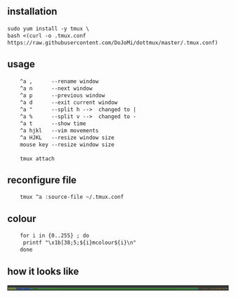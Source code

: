 
installation
-----
	
	sudo yum install -y tmux \
	bash <(curl -o .tmux.conf https://raw.githubusercontent.com/DoJoMi/dottmux/master/.tmux.conf)


usage
-----
        ^a ,      --rename window
        ^a n      --next window
        ^a p      --previous window
        ^a d      --exit current window
        ^a "      --split h -->  changed to |
        ^a %      --split v -->  changed to -
        ^a t      --show time
        ^a hjkl   --vim movements
        ^a HJKL   --resize window size
        mouse key --resize window size

        tmux attach 


reconfigure file
------
        tmux ^a :source-file ~/.tmux.conf


colour
------
        for i in {0..255} ; do
         printf "\x1b[38;5;${i}mcolour${i}\n"
        done

how it looks like
------
![image](https://raw.githubusercontent.com/DoJoMi/dottmux/master/tmux.png)

